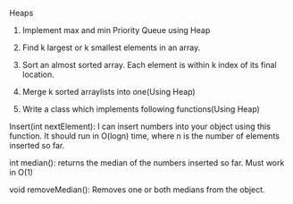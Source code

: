 Heaps

1. Implement max and min Priority Queue using Heap  

2. Find k largest or k smallest elements in an array.  

3. Sort an almost sorted array. Each element is within k index of its final location.  

4. Merge k sorted arraylists into one(Using Heap)  

5. Write a class which implements following functions(Using
Heap)

Insert(int nextElement): I can insert numbers into your object using this function. It should run in O(logn) time, where n is the number of elements inserted so far.  

int median(): returns the median of the numbers inserted so far. Must work in O(1)  

void removeMedian(): Removes one or both medians from the object.  